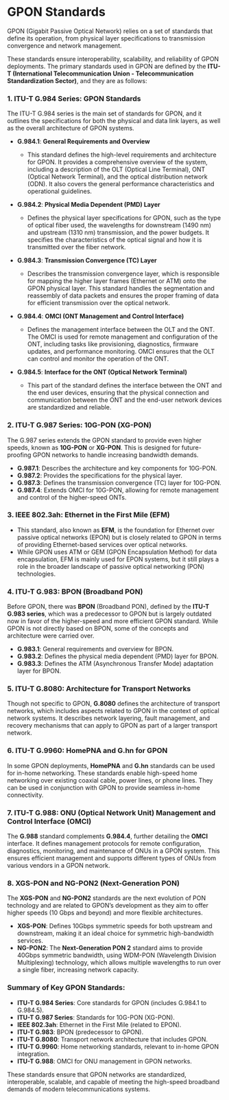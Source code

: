 # GPON Standards 

GPON (Gigabit Passive Optical Network) relies on a set of standards that define its operation, from 
physical layer specifications to transmission convergence and network management. 

These standards ensure interoperability, scalability, and reliability of GPON deployments. 
The primary standards used in GPON are defined by the **ITU-T (International Telecommunication Union 
    - Telecommunication Standardization Sector)**, and they are as follows:

### 1. **ITU-T G.984 Series: GPON Standards**

The ITU-T G.984 series is the main set of standards for GPON, and it outlines the specifications for both 
the physical and data link layers, as well as the overall architecture of GPON systems.

- **G.984.1**: **General Requirements and Overview**

  - This standard defines the high-level requirements and architecture for GPON. It provides a comprehensive overview of the system, including a description of the OLT (Optical Line Terminal), ONT (Optical Network Terminal), and the optical distribution network (ODN). It also covers the general performance characteristics and operational guidelines.

- **G.984.2**: **Physical Media Dependent (PMD) Layer**
  - Defines the physical layer specifications for GPON, such as the type of optical fiber used, the wavelengths for downstream (1490 nm) and upstream (1310 nm) transmission, and the power budgets. It specifies the characteristics of the optical signal and how it is transmitted over the fiber network.
  
- **G.984.3**: **Transmission Convergence (TC) Layer**
  - Describes the transmission convergence layer, which is responsible for mapping the higher layer frames (Ethernet or ATM) onto the GPON physical layer. This standard handles the segmentation and reassembly of data packets and ensures the proper framing of data for efficient transmission over the optical network.
  
- **G.984.4**: **OMCI (ONT Management and Control Interface)**
  - Defines the management interface between the OLT and the ONT. The OMCI is used for remote management and configuration of the ONT, including tasks like provisioning, diagnostics, firmware updates, and performance monitoring. OMCI ensures that the OLT can control and monitor the operation of the ONT.
  
- **G.984.5**: **Interface for the ONT (Optical Network Terminal)**
  - This part of the standard defines the interface between the ONT and the end user devices, ensuring that the physical connection and communication between the ONT and the end-user network devices are standardized and reliable.

### 2. **ITU-T G.987 Series: 10G-PON (XG-PON)**

The G.987 series extends the GPON standard to provide even higher speeds, known as **10G-PON** or **XG-PON**. This is designed for future-proofing GPON networks to handle increasing bandwidth demands.

- **G.987.1**: Describes the architecture and key components for 10G-PON.
- **G.987.2**: Provides the specifications for the physical layer.
- **G.987.3**: Defines the transmission convergence (TC) layer for 10G-PON.
- **G.987.4**: Extends OMCI for 10G-PON, allowing for remote management and control of the higher-speed ONTs.

### 3. **IEEE 802.3ah: Ethernet in the First Mile (EFM)**

- This standard, also known as **EFM**, is the foundation for Ethernet over passive optical networks (EPON) but is closely related to GPON in terms of providing Ethernet-based services over optical networks.
- While GPON uses ATM or GEM (GPON Encapsulation Method) for data encapsulation, EFM is mainly used for EPON systems, but it still plays a role in the broader landscape of passive optical networking (PON) technologies.

### 4. **ITU-T G.983: BPON (Broadband PON)**

Before GPON, there was **BPON** (Broadband PON), defined by the **ITU-T G.983 series**, which was a predecessor to GPON but is largely outdated now in favor of the higher-speed and more efficient GPON standard. While GPON is not directly based on BPON, some of the concepts and architecture were carried over.

- **G.983.1**: General requirements and overview for BPON.
- **G.983.2**: Defines the physical media dependent (PMD) layer for BPON.
- **G.983.3**: Defines the ATM (Asynchronous Transfer Mode) adaptation layer for BPON.

### 5. **ITU-T G.8080: Architecture for Transport Networks**

Though not specific to GPON, **G.8080** defines the architecture of transport networks, which includes aspects related to GPON in the context of optical network systems. It describes network layering, fault management, and recovery mechanisms that can apply to GPON as part of a larger transport network.

### 6. **ITU-T G.9960: HomePNA and G.hn for GPON**

In some GPON deployments, **HomePNA** and **G.hn** standards can be used for in-home networking. These standards enable high-speed home networking over existing coaxial cable, power lines, or phone lines. They can be used in conjunction with GPON to provide seamless in-home connectivity.

### 7. **ITU-T G.988: ONU (Optical Network Unit) Management and Control Interface (OMCI)**

The **G.988** standard complements **G.984.4**, further detailing the **OMCI** interface. It defines management protocols for remote configuration, diagnostics, monitoring, and maintenance of ONUs in a GPON system. This ensures efficient management and supports different types of ONUs from various vendors in a GPON network.

### 8. **XGS-PON and NG-PON2 (Next-Generation PON)**

The **XGS-PON** and **NG-PON2** standards are the next evolution of PON technology and are related to GPON’s development as they aim to offer higher speeds (10 Gbps and beyond) and more flexible architectures.

- **XGS-PON**: Defines 10Gbps symmetric speeds for both upstream and downstream, making it an ideal choice for symmetric high-bandwidth services.
- **NG-PON2**: The **Next-Generation PON 2** standard aims to provide 40Gbps symmetric bandwidth, using WDM-PON (Wavelength Division Multiplexing) technology, which allows multiple wavelengths to run over a single fiber, increasing network capacity.

### Summary of Key GPON Standards:

- **ITU-T G.984 Series**: Core standards for GPON (includes G.984.1 to G.984.5).
- **ITU-T G.987 Series**: Standards for 10G-PON (XG-PON).
- **IEEE 802.3ah**: Ethernet in the First Mile (related to EPON).
- **ITU-T G.983**: BPON (predecessor to GPON).
- **ITU-T G.8080**: Transport network architecture that includes GPON.
- **ITU-T G.9960**: Home networking standards, relevant to in-home GPON integration.
- **ITU-T G.988**: OMCI for ONU management in GPON networks.

These standards ensure that GPON networks are standardized, interoperable, scalable, and capable of meeting the high-speed broadband demands of modern telecommunications systems.
